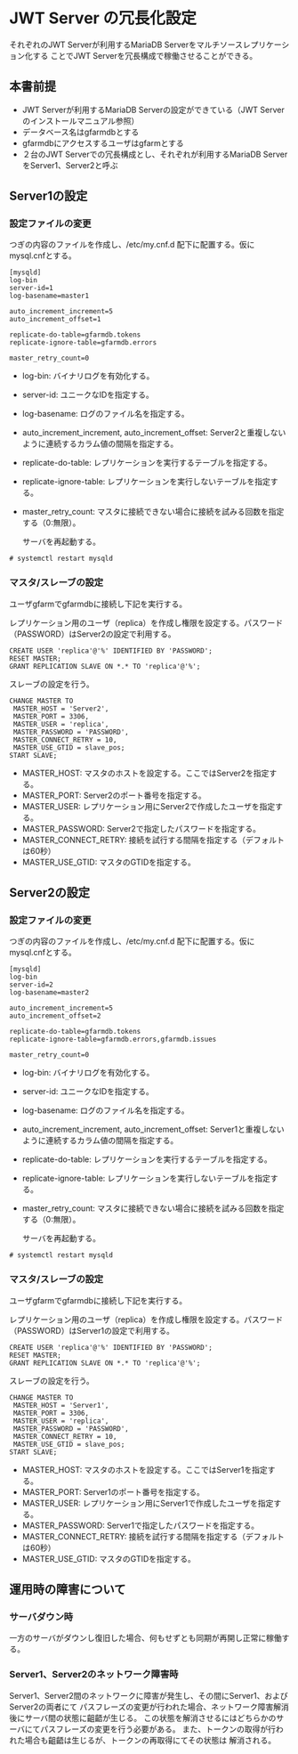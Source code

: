 # JWT Server の冗長化設定

それぞれのJWT Serverが利用するMariaDB Serverをマルチソースレプリケーション化する
ことでJWT Serverを冗長構成で稼働させることができる。

## 本書前提

* JWT Serverが利用するMariaDB Serverの設定ができている（JWT Serverのインストールマニュアル参照）
* データベース名はgfarmdbとする
* gfarmdbにアクセスするユーザはgfarmとする
* ２台のJWT Serverでの冗長構成とし、それぞれが利用するMariaDB ServerをServer1、Server2と呼ぶ

## Server1の設定

### 設定ファイルの変更 

つぎの内容のファイルを作成し、/etc/my.cnf.d 配下に配置する。仮にmysql.cnfとする。

```
[mysqld]
log-bin
server-id=1
log-basename=master1

auto_increment_increment=5
auto_increment_offset=1

replicate-do-table=gfarmdb.tokens
replicate-ignore-table=gfarmdb.errors

master_retry_count=0
```

- log-bin: バイナリログを有効化する。
- server-id: ユニークなIDを指定する。
- log-basename: ログのファイル名を指定する。
- auto_increment_increment, auto_increment_offset: Server2と重複しないように連続するカラム値の間隔を指定する。
- replicate-do-table: レプリケーションを実行するテーブルを指定する。
- replicate-ignore-table: レプリケーションを実行しないテーブルを指定する。
- master_retry_count: マスタに接続できない場合に接続を試みる回数を指定する（0:無限）。
  
  サーバを再起動する。

```
# systemctl restart mysqld 
```

### マスタ/スレーブの設定

ユーザgfarmでgfarmdbに接続し下記を実行する。

レプリケーション用のユーザ（replica）を作成し権限を設定する。パスワード（PASSWORD）はServer2の設定で利用する。
```
CREATE USER 'replica'@'%' IDENTIFIED BY 'PASSWORD';
RESET MASTER;
GRANT REPLICATION SLAVE ON *.* TO 'replica'@'%';
```

スレーブの設定を行う。
```
CHANGE MASTER TO 
 MASTER_HOST = 'Server2',
 MASTER_PORT = 3306,
 MASTER_USER = 'replica',
 MASTER_PASSWORD = 'PASSWORD',
 MASTER_CONNECT_RETRY = 10,
 MASTER_USE_GTID = slave_pos;
START SLAVE;
```

- MASTER_HOST: マスタのホストを設定する。ここではServer2を指定する。
- MASTER_PORT: Server2のポート番号を指定する。
- MASTER_USER: レプリケーション用にServer2で作成したユーザを指定する。
- MASTER_PASSWORD: Server2で指定したパスワードを指定する。
- MASTER_CONNECT_RETRY: 接続を試行する間隔を指定する（デフォルトは60秒）
- MASTER_USE_GTID: マスタのGTIDを指定する。
  
## Server2の設定

### 設定ファイルの変更 

つぎの内容のファイルを作成し、/etc/my.cnf.d 配下に配置する。仮にmysql.cnfとする。

```
[mysqld]
log-bin
server-id=2
log-basename=master2

auto_increment_increment=5
auto_increment_offset=2

replicate-do-table=gfarmdb.tokens
replicate-ignore-table=gfarmdb.errors,gfarmdb.issues

master_retry_count=0
```

- log-bin: バイナリログを有効化する。
- server-id: ユニークなIDを指定する。
- log-basename: ログのファイル名を指定する。
- auto_increment_increment, auto_increment_offset: Server1と重複しないように連続するカラム値の間隔を指定する。
- replicate-do-table: レプリケーションを実行するテーブルを指定する。
- replicate-ignore-table: レプリケーションを実行しないテーブルを指定する。
- master_retry_count: マスタに接続できない場合に接続を試みる回数を指定する（0:無限）。
  
  サーバを再起動する。

```
# systemctl restart mysqld 
```

### マスタ/スレーブの設定

ユーザgfarmでgfarmdbに接続し下記を実行する。

レプリケーション用のユーザ（replica）を作成し権限を設定する。パスワード（PASSWORD）はServer1の設定で利用する。
```
CREATE USER 'replica'@'%' IDENTIFIED BY 'PASSWORD';
RESET MASTER;
GRANT REPLICATION SLAVE ON *.* TO 'replica'@'%';
```

スレーブの設定を行う。
```
CHANGE MASTER TO 
 MASTER_HOST = 'Server1',
 MASTER_PORT = 3306,
 MASTER_USER = 'replica',
 MASTER_PASSWORD = 'PASSWORD',
 MASTER_CONNECT_RETRY = 10,
 MASTER_USE_GTID = slave_pos;
START SLAVE;
```

- MASTER_HOST: マスタのホストを設定する。ここではServer1を指定する。
- MASTER_PORT: Server1のポート番号を指定する。
- MASTER_USER: レプリケーション用にServer1で作成したユーザを指定する。
- MASTER_PASSWORD: Server1で指定したパスワードを指定する。
- MASTER_CONNECT_RETRY: 接続を試行する間隔を指定する（デフォルトは60秒）
- MASTER_USE_GTID: マスタのGTIDを指定する。

## 運用時の障害について

### サーバダウン時

一方のサーバがダウンし復旧した場合、何もせずとも同期が再開し正常に稼働する。

### Server1、Server2のネットワーク障害時

Server1、Server2間のネットワークに障害が発生し、その間にServer1、およびServer2の両者にて
パスフレーズの変更が行われた場合、ネットワーク障害解消後にサーバ間の状態に齟齬が生じる。
この状態を解消させるにはどちらかのサーバにてパスフレーズの変更を行う必要がある。
また、トークンの取得が行われた場合も齟齬は生じるが、トークンの再取得にてその状態は
解消される。